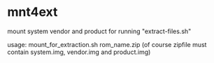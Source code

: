 # mnt4ext
mount system vendor and product for running "extract-files.sh"

usage:
mount_for_extraction.sh rom_name.zip
(of course zipfile must contain system.img, vendor.img and product.img)
